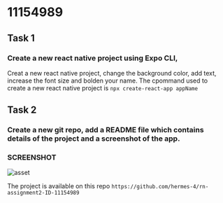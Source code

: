# 11154989
## Task 1
### Create a new react native project using Expo CLI, 


Creat a new react native project, change the background color, add text, increase the font size and bolden your name.
The cpommand used to create a new react native project is 
```npx create-react-app appName```


## Task 2
### Create a new git repo, add a README file which contains details of the project and a screenshot of the app. 

### SCREENSHOT
![asset](/assets/1.jpg)

The project is available on this repo 
```https://github.com/hermes-4/rn-assignment2-ID-11154989```